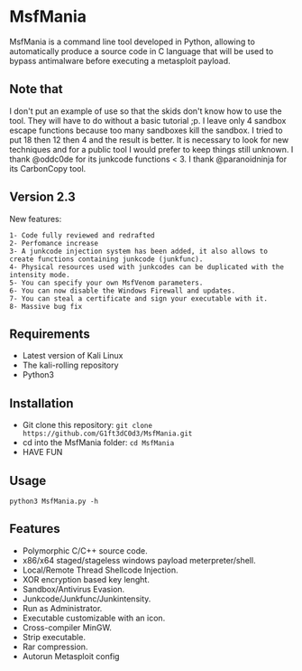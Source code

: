# MsfMania
MsfMania is a command line tool developed in Python, allowing to automatically produce a source code in C language that will be used to bypass antimalware before executing a metasploit payload.

## Note that
I don't put an example of use so that the skids don't know how to use the tool. They will have to do without a basic tutorial ;p.
I leave only 4 sandbox escape functions because too many sandboxes kill the sandbox. I tried to put 18 then 12 then 4 and the result is better. It is necessary to look for new techniques and for a public tool I would prefer to keep things still unknown.
I thank @oddc0de for its junkcode functions < 3.
I thank @paranoidninja for its CarbonCopy tool.

## Version 2.3
New features:
```
1- Code fully reviewed and redrafted
2- Perfomance increase
3- A junkcode injection system has been added, it also allows to create functions containing junkcode (junkfunc).
4- Physical resources used with junkcodes can be duplicated with the intensity mode.
5- You can specify your own MsfVenom parameters.
6- You can now disable the Windows Firewall and updates.
7- You can steal a certificate and sign your executable with it.
8- Massive bug fix
```

## Requirements
- Latest version of Kali Linux
- The kali-rolling repository
- Python3

## Installation
- Git clone this repository: ```git clone https://github.com/G1ft3dC0d3/MsfMania.git```
- cd into the MsfMania folder: ```cd MsfMania```
- HAVE FUN

## Usage
```
python3 MsfMania.py -h
```

## Features
- Polymorphic C/C++ source code.
- x86/x64 staged/stageless windows payload meterpreter/shell.
- Local/Remote Thread Shellcode Injection.
- XOR encryption based key lenght.
- Sandbox/Antivirus Evasion.
- Junkcode/Junkfunc/Junkintensity.
- Run as Administrator.
- Executable customizable with an icon.
- Cross-compiler MinGW.
- Strip executable.
- Rar compression.
- Autorun Metasploit config
